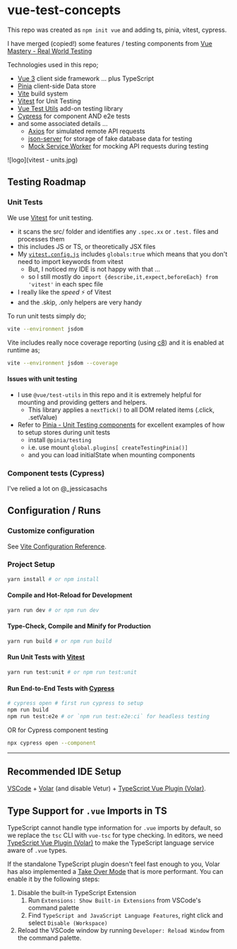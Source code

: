 # vue-test-concepts

This repo was created as `npm init vue` and adding ts, pinia, vitest, cypress.

I have merged (copied!) some features / testing components from [Vue Mastery - Real World Testing](https://github.com/Code-Pop/real-world-testing)
           
Technologies used in this repo;
 * [Vue 3](https://vuejs.org/) client side framework ... plus TypeScript
 * [Pinia](https://pinia.vuejs.org/) client-side Data store
 * [Vite](https://vitejs.dev/) build system
 * [Vitest](https://vitest.dev/) for Unit Testing
 * [Vue Test Utils](https://test-utils.vuejs.org/) add-on testing library
 * [Cypress](https://www.cypress.io/) for component AND e2e tests  
 * and some associated details ...
   * [Axios](https://axios-http.com/docs/intro) for simulated remote API requests
   * [json-server](https://www.npmjs.com/package/json-server#getting-started) for storage of fake database data for testing
   * [Mock Service Worker](https://mswjs.io/docs/getting-started/mocks/rest-api) for mocking API requests during testing

![logo](vitest - units.jpg)


## Testing Roadmap

### Unit Tests
We use [Vitest](https://vitest.dev/) for unit testing.  
 * it scans the src/ folder and identifies any `.spec.xx` or `.test.` files and processes them
 * this includes JS or TS, or theoretically JSX files
 * My [`vitest.config.js`](vitest.config.ts) includes `globals:true` which means that you don't need to import keywords from vitest
   * But, I noticed my IDE is not happy with that ...
   * so I still mostly do `import {describe,it,expect,beforeEach} from 'vitest'` in each spec file
 * I really like the *speed* ⚡️ of Vitest 
 * and the .skip, .only helpers are very handy

To run unit tests simply do;
```sh
vite --environment jsdom
```
Vite includes really noce coverage reporting (using [c8](https://github.com/bcoe/c8)) and it is enabled at runtime as;
```sh
vite --environment jsdom --coverage
```
#### Issues with unit testing

 * I use `@vue/test-utils` in this repo and it is extremely helpful for mounting and providing getters and helpers.
   * This library applies a `nextTick()` to all DOM related items (.click, .setValue)
 * Refer to [Pinia - Unit Testing components](https://pinia.vuejs.org/cookbook/testing.html) for excellent examples of how to setup stores during unit tests
   * install `@pinia/testing`
   * i.e. use mount `global.plugins[ createTestingPinia()]`
   * and you can load initialState when mounting components


### Component tests (Cypress)

I've relied a lot on @_jessicasachs 



## Configuration / Runs

### Customize configuration

See [Vite Configuration Reference](https://vitejs.dev/config/).

### Project Setup

```sh
yarn install # or npm install 
```

#### Compile and Hot-Reload for Development

```sh
yarn run dev # or npm run dev
```

#### Type-Check, Compile and Minify for Production

```sh
yarn run build # or npm run build
```

#### Run Unit Tests with [Vitest](https://vitest.dev/)

```sh
yarn run test:unit # or npm run test:unit
```

#### Run End-to-End Tests with [Cypress](https://www.cypress.io/)

```sh
# cypress open # first run cypress to setup
npm run build
npm run test:e2e # or `npm run test:e2e:ci` for headless testing
```

OR for Cypress component testing

```sh
npx cypress open --component
```

<hr>

## Recommended IDE Setup

[VSCode](https://code.visualstudio.com/) + [Volar](https://marketplace.visualstudio.com/items?itemName=Vue.volar) (and disable Vetur) + [TypeScript Vue Plugin (Volar)](https://marketplace.visualstudio.com/items?itemName=Vue.vscode-typescript-vue-plugin).

## Type Support for `.vue` Imports in TS

TypeScript cannot handle type information for `.vue` imports by default, so we replace the `tsc` CLI with `vue-tsc` for type checking. In editors, we need [TypeScript Vue Plugin (Volar)](https://marketplace.visualstudio.com/items?itemName=Vue.vscode-typescript-vue-plugin) to make the TypeScript language service aware of `.vue` types.

If the standalone TypeScript plugin doesn't feel fast enough to you, Volar has also implemented a [Take Over Mode](https://github.com/johnsoncodehk/volar/discussions/471#discussioncomment-1361669) that is more performant. You can enable it by the following steps:

1. Disable the built-in TypeScript Extension
   1) Run `Extensions: Show Built-in Extensions` from VSCode's command palette
   2) Find `TypeScript and JavaScript Language Features`, right click and select `Disable (Workspace)`
2. Reload the VSCode window by running `Developer: Reload Window` from the command palette.
